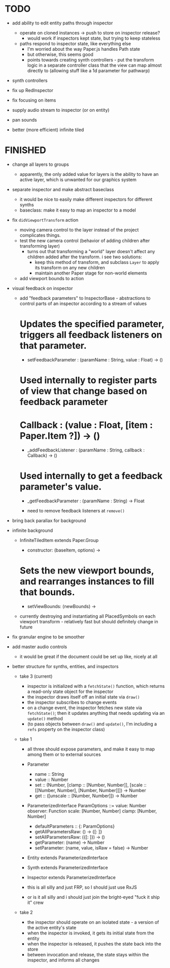 # TODO

- add ability to edit entity paths through inspector
  - operate on cloned instances -> push to store on inspector release?
    - would work if inspectors kept state, but trying to keep stateless
  - paths respond to inspector state, like everything else
    - I'm worried about the way Paper.js handles Path state
    - but otherwise, this seems good
    - points towards creating synth controllers - put the transform logic in a
      separate controller class that the view can map almost directly to
      (allowing stuff like a 1d parameter for pathwarp)

- synth controllers

- fix up RedInspector

- fix focusing on items

- supply audio stream to inspector (or on entity)

- pan sounds

- better (more efficient) infinite tiled


# FINISHED

+ change all layers to groups
  - apparently, the only added value for layers is the ability to have an active
    layer, which is unwanted for our graphics system

+ separate inspector and make abstract baseclass
  - it would be nice to easily make different inspectors for different synths
  - baseclass: make it easy to map an inspector to a model

+ fix `didViewportTransform` action
  - moving camera control to the layer instead of the project complicates things.
  - test the new camera control (behavior of adding children after transforming layer)
    - turns out that transforming a "world" layer doesn't affect any children
      added after the transform. i see two solutions:
      - keep this method of transform, and subclass `Layer` to apply its
        transform on any new children
      - maintain another Paper stage for non-world elements
  - add viewport bounds to action

+ visual feedback on inspector
  - add "feedback parameters" to InspectorBase - abstractions to control parts
    of an inspector according to a stream of values

    # Updates the specified parameter, triggers all feedback listeners on that parameter.
    - setFeedbackParameter : (paramName : String, value : Float) -> ()

    # Used internally to register parts of view that change based on feedback parameter
    # Callback : (value : Float, [item : Paper.Item ?]) -> ()
    - _addFeedbackListener : (paramName : String, callback : Callback) -> ()

    # Used internally to get a feedback parameter's value.
    - _getFeedbackParameter : (paramName : String) -> Float

    - need to remove feedback listeners at `remove()`

+ bring back parallax for background

+ infinite background
  - InfiniteTiledItem extends Paper.Group
    - constructor: (baseItem, options) ->

    # Sets the new viewport bounds, and rearranges instances to fill that bounds.
    - setViewBounds: (newBounds) ->
  - currently destroying and instantiating all PlacedSymbols on each viewport
    transform - relatively fast but should definitely change in future

+ fix granular engine to be smoother

+ add master audio controls
  - it would be great if the document could be set up like, nicely at all

+ better structure for synths, entities, and inspectors
  - take 3 (current)
    - inspector is initialized with a `fetchState()` function, which returns a
      read-only state object for the inspector
    - the inspector draws itself off an initial state via `draw()`
    - the inspector subscribes to change events
    - on a change event, the inspector fetches new state via `fetchState()`;
      then it updates anything that needs updating via an `update()` method
    - (to pass objects between `draw()` and `update()`, I'm including a `refs`
      property on the inspector class)

  - take 1
    - all three should expose parameters, and make it easy to map among them or
      to external sources

    - Parameter
      - name :: String
      - value :: Number
      - set :: (Number, [clamp :: [Number, Number]], [scale :: [[Number, Number], [Number, Number]]]) -> Number
      - get :: ([unscale :: [Number, Number]]) -> Number

    - ParameterizedInterface
      ParamOptions ::=
        value: Number
        observer: Function
        scale: [Number, Number]
        clamp: [Number, Number]

      - defaultParameters :: {<paramName>: ParamOptions}
      - getAllParametersRaw: () -> {[<paramName>: <raw value>]}
      - setAllParametersRaw: ({[<paramName>: <raw value>]}) -> ()
      - getParameter: (name) -> Number
      - setParameter: (name, value, isRaw = false) -> Number

    - Entity extends ParameterizedInterface
    - Synth extends ParameterizedInterface
    - Inspector extends ParameterizedInterface

    - this is all silly and just FRP, so I should just use RxJS
    - or is it all silly and i should just join the bright-eyed "fuck it ship it" crew

  - take 2
    - the inspector should operate on an isolated state - a version of the active entity's state
    - when the inspector is invoked, it gets its initial state from the entity
    - when the inspector is released, it pushes the state back into the store
    - between invocation and release, the state stays within the inspector, and
      informs all changes
